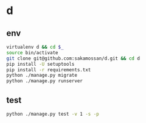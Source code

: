 # d

## env

```bash
virtualenv d && cd $_
source bin/activate
git clone git@github.com:sakamossan/d.git && cd d
pip install -U setuptools
pip install -r requirements.txt
python ./manage.py migrate
python ./manage.py runserver
```

## test

```bash
python ./manage.py test -v 1 -s -p
```
